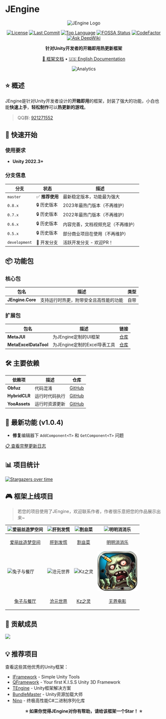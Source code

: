 # JEngine

<div align="center">

![JEngine Logo](https://socialify.git.ci/JasonXuDeveloper/JEngine/image?description=1&descriptionEditable=%E4%BD%BFUnity%E5%BC%80%E5%8F%91%E7%9A%84%E6%B8%B8%E6%88%8F%E6%94%AF%E6%8C%81%E7%83%AD%E6%9B%B4%E6%96%B0%E7%9A%84%E8%A7%A3%E5%86%B3%E6%96%B9%E6%A1%88%E3%80%82&font=Jost&forks=1&issues=1&logo=data%3Aimage%2Fpng%3Bbase64%2CiVBORw0KGgoAAAANSUhEUgAAAgAAAAIACAIAAAB7GkOtAAAAGXRFWHRTb2Z0d2FyZQBBZG9iZSBJbWFnZVJlYWR5ccllPAAACRZJREFUeNrs279LW3sAxuGrJCU0GAIBkdJAzJCWFiHQFtpBiLqq%2BB%2F4iG46Fuxgl7iWOji5d7ezmKl0qCBkc2h18gcERFGwHdJDXYr11nhFb3K%2BzzOUEk5RXw%2F5JCenXc1m8x8AwtNtAgABAEAAABAAAAQAAAEAQAAAEAAABAAAAQBAAAAQAAAEAAABAEAAABAAAAQAAAEAQAAAEAAABAAAAQBAAAAQAAABAEAAABAAAAQAAAEAQAAAEAAABAAAAQBAAAAQAAAEAAABAEAAABAAAAQAAAEAQAAAEAAABAAAAQBAAAAQAAABAEAAABAAAAQAAAEAQAAAEAAABAAAAQBAAAAQAAAEAAABAEAAABAAAAQAAAEAQAAAEAAABAAAAQBAAAAQAAAEAEAAABAAAAQAAAEAQAAAEAAABAAAAQBAAAAQAAAEAAABAEAAABAAAAQAAAEAQAAAEAAABAAAAQBAAAAQAAAEAEAAABAAAAQAAAEAQAAAEAAABAAAAQCgQyRM0D5WVlZWV1ftcBsajcanT5%2Fs8L%2BrVCrr6%2Bt28A6Ai6amporFoh2IsUKhYAQB4HLVarW3t9cOxNXk5KQRBIDLpdPp%2Bfn56E9TEMuX%2F5VKxQ4CwL8qFotTU1N2IH4WFhaMIABcYWRkZHx83A7ESTabnZiYsIMAcLXoTcDLly%2FtQGxEz%2F5RA%2BwgALRkbm7OTUHE6Xw2ggDQqnQ6PTs76wNhYqD8ix0EgGuI3gHMz8%2FbAS%2F%2FuQ3%2BJ3C7GxgYiBrw7ds3U9zEzs5Oo9G48GBvb%2B%2Fw8LBx7oCPf9tTV7PZtAKxV6%2FX37x582dcq9WqcQiWS0AAAgCAAAAgAAAIAAACAIAAACAAAAgAAAIAgAAAIAAACAAAamaggAAAIAAAAgCAAAAgAAAIAAACAIAAACAAAAgAAAIAgAAAIAAAAgCAAAAgAAAIAAACAIAAACAAAAgAAAIAgAAAIAAACAAAAgCAAAAgAAAIAAACAIAAACAAAAgAAAIAgAAAIAAAAmACAAEAQAAAEAAABAAAAQBAAAAQAAAEAAABAEAAABAAAAQAAAEAQAAAEAAABAAAAQBAAAAQAAAEAAABAEAAABAAAAEAQAAAEAAABAAAAQAgDhImIFiHh4e1Ws0OkVwu1%2FrBxWIxnU4bTQCgg21ubg4NDd3lV1xfX78yAHt7e1%2B%2BfGnn3SYnJwuFgvMnBlwCgjsyNjZ25bP%2F%2Fevr6I2CuRAAiI%2FR0dEWj4wCkM%2FnLYYAQBw8ePDg2bNnrR%2F%2F5MmTTCZjNwQAOt309PS1jk8mky9evIj%2BNB23x4fAhKtcLr979%2B5uvlYr9%2F9c%2Bq9OT0%2Fbbbe%2Bvj4njwBAZ8tms5VKpZ2%2Fw%2F%2FQDGidS0AAAgCAAAAgAAAIAAACAIAAACAAAAgAAAIAgAAAIAAACAAAAgCAAAAgAAAIAAACAIAAACAAAAgAAAIAgAAAIAAAAgCAAAAgAAAIAAACAIAAACAAAAgAAAIAgAAAIAAACAAAAgCAAAAgAAAIAAACAIAAACAAAAgAAAIAgAAAIAAAAmACAAEAQAAAEAAABAAAAQBAAAAQAAAEAAABAEAAABAAAAQAAAEAQAAAEAAABAAAAQBAAAAQAAAEAAABAEAAABAAAAEAQAAAEAAABACAmEmYIE4%2BfPhghEvt7Ow8evTowoP5fN4yCAAxefYXgL8olUoCAL9zCSgm6vW6Z39AAIJzcnLy%2Fv17OwACEJyVlZWDgwM7AAIQls%2BfP6%2BtrdkBEICwuPgDCECgFhcXowbYARCAsKyurtbrdTsAAhCWr1%2B%2Fuu8TEIAQLS0tufgD3ERXs9m0AoB3AAAIAAACAIAAACAAAAgAAAIAgAAAIAAACAAAAgCAAAAgAAAIAAACAIAAACAAAAgAAAIAgAAAIAAACAAAAgAgAAAIAAACAIAAACAAAAgAAAIAgAAAIAAACAAAAgCAAAAgAAAIAAACAIAAACAAAAgAAAIAgAAAIAAACAAAAgAgAAAIAAACAIAAACAAAAgAAAIAgAAAIAAACAAAAgCAAAAgAAAIAAACAIAAACAAAAgAAAIAgAAAIAAACAAAAgCAAAAIAAACAIAAACAAAAgAAAIAgAAAIAAACAAAAgCAAAAgAAAIAAACAIAAACAAAAgAAAIAgAAAIAAACAAAAgCAAAAIAAACAIAAACAAAAgAAAIAgAAAIAAACAAAbeunAAMAsvP8Im%2FKPJcAAAAASUVORK5CYII%3D&name=1&owner=1&pattern=Circuit%20Board&pulls=1&stargazers=1&theme=Auto)

[![License](https://img.shields.io/github/license/JasonXuDeveloper/JEngine)](https://github.com/JasonXuDeveloper/JEngine/blob/master/LICENSE) [![Last Commit](https://img.shields.io/github/last-commit/JasonXuDeveloper/JEngine)](https://github.com/JasonXuDeveloper/JEngine/commits) [![Top Language](https://img.shields.io/github/languages/top/JasonXuDeveloper/JEngine)](https://github.com/JasonXuDeveloper/JEngine) [![FOSSA Status](https://app.fossa.com/api/projects/git%2Bgithub.com%2FJasonXuDeveloper%2FJEngine.svg?type=shield)](https://app.fossa.com/projects/git%2Bgithub.com%2FJasonXuDeveloper%2FJEngine) [![CodeFactor](https://www.codefactor.io/repository/github/jasonxudeveloper/jengine/badge)](https://www.codefactor.io/repository/github/jasonxudeveloper/jengine)[![Ask DeepWiki](https://deepwiki.com/badge.svg)](https://deepwiki.com/JasonXuDeveloper/JEngine)

**针对Unity开发者的开箱即用热更新框架**

[📖 框架文档](https://jengine.xgamedev.net/zh/) • [🇺🇸 English Documentation](https://github.com/JasonXuDeveloper/JEngine/blob/master/README.md)

![Analytics](https://repobeats.axiom.co/api/embed/d085b73402ea8b3e88deb98cb4074afd95528c0d.svg)

</div>

## ⭐ 概述

JEngine是针对Unity开发者设计的**开箱即用**的框架，封装了强大的功能，小白也能**快速上手**，**轻松制作**可以**热更新的游戏**。

> QQ群: [921271552](https://jq.qq.com/?_wv=1027&k=cF4hODjW) 

## 🚀 快速开始

### 使用要求
- **Unity 2022.3+**

### 分支信息

| 分支 | 状态 | 描述 |
|------|------|------|
| `master` | ✅ **推荐使用** | 最新稳定版本，功能最为强大 |
| `0.8.x` | 🔒 历史版本 | 2023年最热门版本（不再维护） |
| `0.7.x` | 🔒 历史版本 | 2022年最热门版本（不再维护） |
| `0.6.x` | 🔒 历史版本 | 内容完善，文档视频充足（不再维护） |
| `0.5.x` | 🔒 历史版本 | 部分商业项目在使用（不再维护） |
| `development` | 🔧 开发分支 | 活跃开发分支 - 欢迎PR！ |

## 📦 功能包

### 核心包
| 包名 | 描述 | 类型 |
|------|------|------|
| **JEngine.Core** | 支持运行时热更，附带安全且高性能的功能 | 自带 |

### 扩展包
| 包名 | 描述 | 链接 |
|------|------|------|
| **MetaJUI** | 为JEngine定制的UI框架 | [仓库](https://github.com/Meta404Dev/MetaJUI) |
| **MetaExcelDataTool** | 为JEngine定制的Excel导表工具 | [仓库](https://github.com/Meta404Dev/MetaExcelDataTool) |

## 🛠️ 主要依赖

| 依赖项 | 描述 | 仓库 |
|--------|------|------|
| **Obfuz** | 代码混淆 | [GitHub](https://github.com/focus-creative-games/obfuz) |
| **HybridCLR** | 运行时代码执行 | [GitHub](https://github.com/focus-creative-games/hybridclr) |
| **YooAssets** | 运行时资源更新 | [GitHub](https://github.com/tuyoogame/YooAsset) |

## 🎉 最新功能 (v1.0.4)

- **修复**编辑器下 `AddComponent<T>` 和 `GetComponent<T>` 问题

[📋 查看完整更新日志](CHANGE.md)

## 📊 项目统计

[![Stargazers over time](https://starchart.cc/JasonXuDeveloper/JEngine.svg)](https://starchart.cc/JasonXuDeveloper/JEngine)

## 🎮 框架上线项目

> 若您的项目使用了JEngine，欢迎联系作者，作者很乐意把您的作品展示出来~

| <img src="https://img.tapimg.com/market/lcs/b2d125432dffa4741c929ddceb3bf95f_360.png?imageMogr2/auto-orient/strip" alt="爱丽丝造梦空间" width="128" height="128" /> | <img src="https://img.tapimg.com/market/lcs/378c87731ce06ab8338977c90761a187_360.png?imageMogr2/auto-orient/strip" alt="肝到发慌" width="128" height="128" /> | <img src="https://img.tapimg.com/market/lcs/0ac05aa58706032db05c5dbf1df77cf4_360.png?imageMogr2/auto-orient/strip" alt="割韭菜" width="128" height="128" /> | <img src="https://img.tapimg.com/market/lcs/5c13a62dfeec50334f16e2f31db151e2_360.png?imageMogr2/auto-orient/strip" alt="明明消消乐" width="128" height="128" /> |
| ------------------------------------------------------------ | ------------------------------------------------------------ | ------------------------------------------------------------ | ------------------------------------------------------------ |
| <p align="center">[爱丽丝造梦空间](https://www.taptap.com/app/224117)</p> | <p align="center">[肝到发慌](https://www.taptap.com/app/225175)</p> | <p align="center">[割韭菜](https://www.taptap.com/app/232558)</p> | <p align="center">[明明消消乐](https://www.taptap.com/app/233988)</p> |
| <img src="https://img.tapimg.com/market/lcs/d561f17020081307ff08366233070d88_360.png?imageMogr2/auto-orient/strip" alt="兔子与餐厅" width="128" height="128" /> | <img src="https://media.9game.cn/gamebase/2022/6/29/a2fabeb2e1f4c048b58a7861d60affc3.png?x-oss-process=image/resize,w_256,m_lfit" alt="沧元世界" width="128" height="128" /> | <img src="https://img.tapimg.com/market/lcs/475635baa9a75856ea21a216a215f5b2_360.png?imageMogr2/auto-orient/strip" alt="Kz之灵" width="128" height="128" /> | <img src="https://github.com/kkmjnh11110/MyResouse/blob/master/icon.PNG?raw=true" alt="无界电影" width="128" height="128" /> |
| <p align="center">[兔子与餐厅](https://www.taptap.com/app/235127)</p> | <p align="center">[沧元世界](https://www.9game.cn/hongmengshijie/)</p> | <p align="center">[Kz之灵](https://www.taptap.com/app/238569)</p> | <p align="center">[无界电影](https://apps.apple.com/us/app/无限生化/id1506237271)</p> |

## 🤝 贡献成员

<img src="https://contrib.rocks/image?repo=JasonXuDeveloper/JEngine"/>


## 💡 推荐项目

查看这些其他优秀的Unity框架：

- [IFramework](https://github.com/OnClick9927/IFramework) - Simple Unity Tools
- [QFramework](https://github.com/liangxiegame/QFramework) - Your first K.I.S.S Unity 3D Framework
- [TEngine](https://github.com/ALEXTANGXIAO/TEngine) - Unity框架解决方案
- [BundleMaster](https://github.com/mister91jiao/BundleMaster) - Unity资源加载大师
- [Nino](https://github.com/JasonXuDeveloper/Nino) - 终极高性能C#二进制序列化库


<div align="center">

**⭐ 如果你觉得JEngine对你有帮助，请给该框架一个Star！ ⭐**

</div>